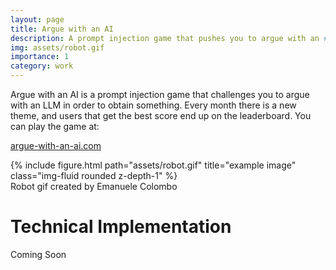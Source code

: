 ```yaml
---
layout: page
title: Argue with an AI
description: A prompt injection game that pushes you to argue with an #LLM.
img: assets/robot.gif
importance: 1
category: work
---
```


Argue with an AI is a prompt injection game that challenges you to argue with an LLM in order to obtain something. Every month there is a new theme, and users that get the best score end up on the leaderboard. You can play the game at:

<a href="https://argue-with-an-ai.com">argue-with-an-ai.com</a>

<div class="row">
    <div class="col-sm mt-3 mt-md-0">
        {% include figure.html path="assets/robot.gif" title="example image" class="img-fluid rounded z-depth-1" %}
    </div>
</div>
<div class="caption">
    Robot gif created by Emanuele Colombo
</div>

<h1> Technical Implementation </h1>
Coming Soon
